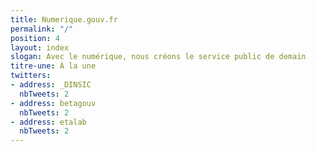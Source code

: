 ```yaml
---
title: Numerique.gouv.fr
permalink: "/"
position: 4
layout: index
slogan: Avec le numérique, nous créons le service public de demain
titre-une: À la une
twitters:
- address: _DINSIC
  nbTweets: 2
- address: betagouv
  nbTweets: 2
- address: etalab
  nbTweets: 2
---
```


